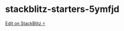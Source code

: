 # stackblitz-starters-5ymfjd

[Edit on StackBlitz ⚡️](https://stackblitz.com/edit/stackblitz-starters-5ymfjd)